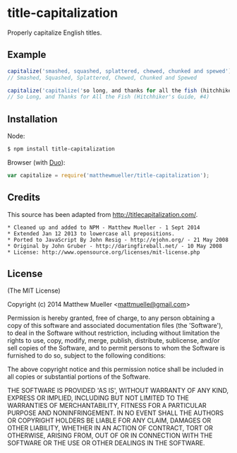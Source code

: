 
# title-capitalization

  Properly capitalize English titles.

## Example

```js
capitalize('smashed, squashed, splattered, chewed, chunked and spewed')
// Smashed, Squashed, Splattered, Chewed, Chunked and Spewed

capitalize('capitalize('so long, and thanks for all the fish (hitchhiker\'s guide, #4)')
// So Long, and Thanks for All the Fish (Hitchhiker's Guide, #4)
```

## Installation

Node:

```bash
$ npm install title-capitalization
```

Browser (with [Duo](https://github.com/duojs/duo)):

```js
var capitalize = require('matthewmueller/title-capitalization');
```

## Credits

This source has been adapted from http://titlecapitalization.com/.

```
* Cleaned up and added to NPM - Matthew Mueller - 1 Sept 2014
* Extended Jan 12 2013 to lowercase all prepositions.
* Ported to JavaScript By John Resig - http://ejohn.org/ - 21 May 2008
* Original by John Gruber - http://daringfireball.net/ - 10 May 2008
* License: http://www.opensource.org/licenses/mit-license.php
```

## License

(The MIT License)

Copyright (c) 2014 Matthew Mueller &lt;mattmuelle@gmail.com&gt;

Permission is hereby granted, free of charge, to any person obtaining
a copy of this software and associated documentation files (the
'Software'), to deal in the Software without restriction, including
without limitation the rights to use, copy, modify, merge, publish,
distribute, sublicense, and/or sell copies of the Software, and to
permit persons to whom the Software is furnished to do so, subject to
the following conditions:

The above copyright notice and this permission notice shall be
included in all copies or substantial portions of the Software.

THE SOFTWARE IS PROVIDED 'AS IS', WITHOUT WARRANTY OF ANY KIND,
EXPRESS OR IMPLIED, INCLUDING BUT NOT LIMITED TO THE WARRANTIES OF
MERCHANTABILITY, FITNESS FOR A PARTICULAR PURPOSE AND NONINFRINGEMENT.
IN NO EVENT SHALL THE AUTHORS OR COPYRIGHT HOLDERS BE LIABLE FOR ANY
CLAIM, DAMAGES OR OTHER LIABILITY, WHETHER IN AN ACTION OF CONTRACT,
TORT OR OTHERWISE, ARISING FROM, OUT OF OR IN CONNECTION WITH THE
SOFTWARE OR THE USE OR OTHER DEALINGS IN THE SOFTWARE.
